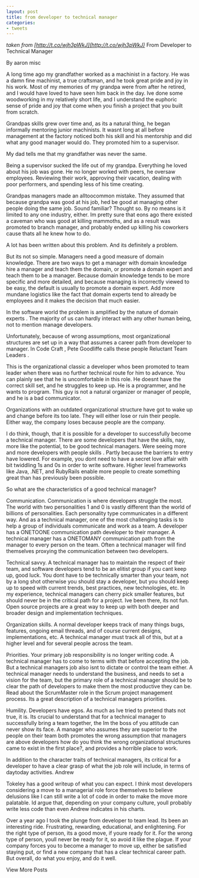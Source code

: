 ```yaml
---
layout: post
title: from developer to technical manager
categories:
- tweets
---
```

*taken from [http://t.co/wjh3pWkJ](http://t.co/wjh3pWkJ)*
From Developer to Technical Manager

By aaron  misc

A long time ago my grandfather worked as a machinist in a factory. He was a damn fine machinist, a true craftsman, and he took great pride and joy in his work. Most of my memories of my grandpa were from after he retired, and I would have loved to have seen him back in the day. Ive done some woodworking in my relatively short life, and I understand the euphoric sense of pride and joy that come when you finish a project that you built from scratch.

Grandpas skills grew over time and, as its a natural thing, he began informally mentoring junior machinists. It wasnt long at all before management at the factory noticed both his skill and his mentorship and did what any good manager would do. They promoted him to a supervisor.

My dad tells me that my grandfather was never the same.

Being a supervisor sucked the life out of my grandpa. Everything he loved about his job was gone. He no longer worked with peers, he oversaw employees. Reviewing their work, approving their vacation, dealing with poor performers, and spending less of his time creating.

Grandpas managers made an alltoocommon mistake. They assumed that because grandpa was good at his job, hed be good at managing other people doing the same job. Sound familiar? Thought so. By no means is it limited to any one industry, either. Im pretty sure that eons ago there existed a caveman who was good at killing mammoths, and as a result was promoted to branch manager, and probably ended up killing his coworkers cause thats all he knew how to do.

A lot has been written about this problem. And its definitely a problem.

But its not so simple. Managers need a good measure of domain knowledge. There are two ways to get a manager with domain knowledge hire a manager and teach them the domain, or promote a domain expert and teach them to be a manager. Because domain knowledge tends to be more specific and more detailed, and because managing is incorrectly viewed to be easy, the default is usually to promote a domain expert. Add more mundane logistics like the fact that domain experts tend to already be employees and it makes the decision that much easier.

In the software world the problem is amplified by the nature of domain experts . The majority of us can hardly interact with any other human being, not to mention manage developers.

Unfortunately, because of wrong assumptions, most organizational structures are set up in a way that assumes a career path from developer to manager. In Code Craft , Pete Goodliffe calls these people  Reluctant Team Leaders .

This is the organizational classic a developer whos been promoted to team leader when there was no further technical route for him to advance. You can plainly see that he is uncomfortable in this role. He doesnt have the correct skill set, and he struggles to keep up. He is a programmer, and he wants to program. This guy is not a natural organizer or manager of people, and he is a bad communicator.

Organizations with an outdated organizational structure have got to wake up and change before its too late. They will either lose or ruin their people. Either way, the company loses because people are the company.

I do think, though, that it is possible for a developer to successfully become a technical manager. There are some developers that have the skills, nay, more like the potential, to be good technical managers. Were seeing more and more developers with  people skills . Partly because the barriers to entry have lowered. For example, you dont need to have a secret love affair with bit twiddling 1s and 0s in order to write software. Higher level frameworks like Java, .NET, and RubyRails enable more people to create something great than has previously been possible.

So what are the characteristics of a good technical manager?

Communication. Communication is where developers struggle the most. The world with two personalities 1 and 0 is vastly different than the world of billions of personalities. Each personality type communicates in a different way. And as a technical manager, one of the most challenging tasks is to help a group of individuals communicate and work as a team. A developer has a ONETOONE communication path developer to their manager. A technical manager has a ONETOMANY communication path from the manager to every person on the team. Often a technical manager will find themselves proxying the communication between two developers.

Technical savvy. A technical manager has to maintain the respect of their team, and software developers tend to be an elitist group  if you cant keep up, good luck. You dont have to be technically smarter than your team, not by a long shot otherwise you should stay a developer, but you should keep up to speed with current trends, best practices, new technologies, etc. In my experience, technical managers can  cherry pick  smaller features, but should never be in the critical path for a project. Ive been there, its not fun. Open source projects are a great way to keep up with both deeper and broader design and implementation techniques.

Organization skills. A normal developer keeps track of many things bugs, features, ongoing email threads, and of course current designs, implementations, etc. A technical manager must track all of this, but at a higher level and for several people across the team.

Priorities. Your primary job responsibility is no longer writing code. A technical manager has to come to terms with that before accepting the job. But a technical managers job also isnt to dictate or control the team either. A technical manager needs to understand the business, and needs to set a vision for the team, but the primary role of a technical manager should be to clear the path of developers to make them the most productive they can be. Read about the ScrumMaster role in the Scrum project management process. Its a great description of a technical managers priorities.

Humility. Developers have egos. As much as Ive tried to pretend thats not true, it is. Its crucial to understand that for a technical manager to successfully bring a team together, the Im the boss of you attitude can never show its face. A manager who assumes they are superior to the people on their team both promotes the wrong assumption that managers are above developers how do you think the wrong organizational structures came to exist in the first place?, and provides a horrible place to work.

In addition to the character traits of technical managers, its critical for a developer to have a clear grasp of what the job role will include, in terms of daytoday activities. Andrew

Tokeley has a good writeup of what you can expect. I think most developers considering a move to a managerial role force themselves to believe delusions like I can still write a lot of code in order to make the move more palatable. Id argue that, depending on your company culture, youll probably write less code than even Andrew indicates in his charts.

Over a year ago I took the plunge from developer to team lead. Its been an interesting ride. Frustrating, rewarding, educational, and enlightening. For the right type of person, its a good move, if youre ready for it. For the wrong type of person, youll never be ready for it, so avoid it like the plague. If your company forces you to become a manager to move up, either be satisfied staying put, or find a new company that has a clear technical career path. But overall, do what you enjoy, and do it well.

View More Posts

